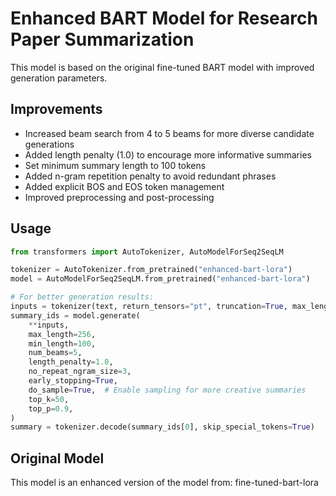 # Enhanced BART Model for Research Paper Summarization

This model is based on the original fine-tuned BART model with improved generation parameters.

## Improvements

- Increased beam search from 4 to 5 beams for more diverse candidate generations
- Added length penalty (1.0) to encourage more informative summaries
- Set minimum summary length to 100 tokens
- Added n-gram repetition penalty to avoid redundant phrases
- Added explicit BOS and EOS token management
- Improved preprocessing and post-processing

## Usage

```python
from transformers import AutoTokenizer, AutoModelForSeq2SeqLM

tokenizer = AutoTokenizer.from_pretrained("enhanced-bart-lora")
model = AutoModelForSeq2SeqLM.from_pretrained("enhanced-bart-lora")

# For better generation results:
inputs = tokenizer(text, return_tensors="pt", truncation=True, max_length=1024)
summary_ids = model.generate(
    **inputs, 
    max_length=256,
    min_length=100,
    num_beams=5,
    length_penalty=1.0,
    no_repeat_ngram_size=3,
    early_stopping=True,
    do_sample=True,  # Enable sampling for more creative summaries
    top_k=50,
    top_p=0.9,
)
summary = tokenizer.decode(summary_ids[0], skip_special_tokens=True)
```

## Original Model

This model is an enhanced version of the model from: fine-tuned-bart-lora
